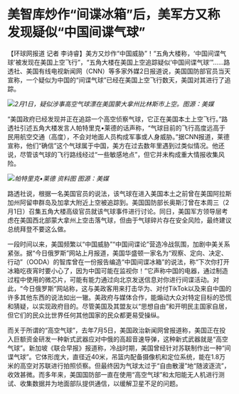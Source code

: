 # 美智库炒作“间谍冰箱”后，美军方又称发现疑似“中国间谍气球”

【环球网报道 记者
李诗睿】美方又炒作“中国威胁”！“五角大楼称，‘中国间谍气球’被发现在美国上空飞行”，“五角大楼在美国上空追踪疑似‘中国间谍气球’”……路透社、美国有线电视新闻网（CNN）等多家外媒2日报道说，美国国防部官员当天宣称，一个疑似为中国的“间谍气球”已经在美国上空飞行数天，美国对其进行了追踪。

![](https://inews.gtimg.com/newsapp_bt/0/15641524711/1000)_2月1日，疑似涉事高空气球漂在美国蒙大拿州比林斯市上空。图源：美媒_

“美国政府已经发现并正在追踪一个高空侦察气球，它正在美国本土上空飞行。”路透社引述五角大楼发言人帕特里克•莱德的话声称，“气球目前的飞行高度远高于民用航空交通（高度），不会对地面人员构成军事或人身威胁。”据CNN报道，莱德宣称，他们“确信”这个气球属于中国，美方在过去数年里遇到过类似情况。他还说，尽管该气球的飞行路线经过“一些敏感地点”，但它并未构成重大情报收集风险。

![](https://inews.gtimg.com/newsapp_bt/0/15641524726/1000)_帕特里克•莱德 资料图 图源：美媒_

路透社说，根据一名美国官员的说法，该气球在进入美国本土之前曾在美国阿拉斯加州阿留申群岛及加拿大附近上空被追踪到。美国国防部长奥斯汀曾在本周三（2月1日）召集五角大楼高级官员就该气球事件进行讨论。同日，美国军方领导层考虑在美国西北部蒙大拿州上空击落气球，但由于气球碎片存在安全风险，最终建议总统拜登不要这么做。

一段时间以来，美国频繁以“中国威胁”“中国间谍论”营造冷战氛围，加剧中美关系紧张。据“今日俄罗斯”网站上月报道，美国华盛顿一家名为“观察、定向、决定、行动”（OODA）的智库曾在一份报告编造“中国间谍冰箱”的说法，称“下次你打开冰箱吃夜宵时要小心了，因为中国可能在监视你！”它声称中国的电器，通过制造过程中使用的微芯片，可能有能力通过向北京发送信息对你进行间谍活动。对此，“今日俄罗斯”网站称，这与美政客用来打击华为、对付TikTok以及来自中国的许多其他东西的说法如出一辙。美政府与媒体合作，能煽动大众对特定目标的恐慌和猜疑，以实现政府目的。尽管美国及其盟友以“思想自由”和开明民主国家自居，但它们的民众比世界任何其他国家的民众都更易受操纵。

而关于所谓的“高空气球”，去年7月5日，美国政治新闻网曾报道称，美国正在投入巨额资金研发一种新式武器应对中俄的高超音速导弹，这种新式武器就是“高空气球”。新加坡《联合早报》报道称，冷战时期，美国曾经针对苏联制作出一种“间谍气球”。它体形庞大，直径近40米，吊篮内配备摄像机和定位系统，能在1.8万米的高空对苏联进行拍照侦察。但最终因为气球太过于“自由散漫”地“随波逐流”，收效甚微。而多年来，美国国防部一直在使用“高空气球”和太阳能无人机进行测试、收集数据并为地面部队提供通信，以缓解卫星不足的问题。

